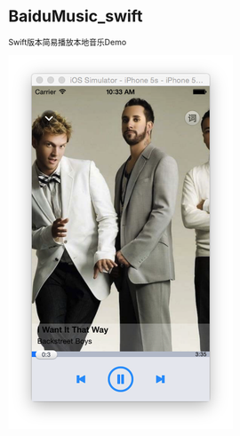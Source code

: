 # BaiduMusic_swift
Swift版本简易播放本地音乐Demo

![image](https://github.com/JasonXin/BaiduMusic_swift/blob/master/image/1.png)
